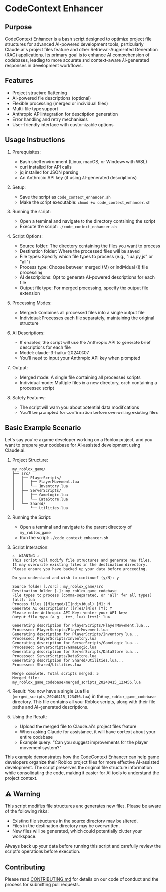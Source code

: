 # CodeContext Enhancer

## Purpose

CodeContext Enhancer is a bash script designed to optimize project file structures for advanced AI-powered development tools, particularly Claude.ai's project files feature and other Retrieval-Augmented Generation (RAG) applications. Its primary goal is to enhance AI comprehension of codebases, leading to more accurate and context-aware AI-generated responses in development workflows.

## Features

- Project structure flattening
- AI-powered file descriptions (optional)
- Flexible processing (merged or individual files)
- Multi-file type support
- Anthropic API integration for description generation
- Error handling and retry mechanisms
- User-friendly interface with customizable options

## Usage Instructions

1. Prerequisites:

   - Bash shell environment (Linux, macOS, or Windows with WSL)
   - curl installed for API calls
   - jq installed for JSON parsing
   - An Anthropic API key (if using AI-generated descriptions)

2. Setup:

   - Save the script as `code_context_enhancer.sh`
   - Make the script executable: `chmod +x code_context_enhancer.sh`

3. Running the script:

   - Open a terminal and navigate to the directory containing the script
   - Execute the script: `./code_context_enhancer.sh`

4. Script Options:

   - Source folder: The directory containing the files you want to process
   - Destination folder: Where the processed files will be saved
   - File types: Specify which file types to process (e.g., "lua,py,js" or "all")
   - Process type: Choose between merged (M) or individual (I) file processing
   - AI descriptions: Opt to generate AI-powered descriptions for each file
   - Output file type: For merged processing, specify the output file extension

5. Processing Modes:

   - Merged: Combines all processed files into a single output file
   - Individual: Processes each file separately, maintaining the original structure

6. AI Descriptions:

   - If enabled, the script will use the Anthropic API to generate brief descriptions for each file
   - Model: claude-3-haiku-20240307
   - You'll need to input your Anthropic API key when prompted

7. Output:

   - Merged mode: A single file containing all processed scripts
   - Individual mode: Multiple files in a new directory, each containing a processed script

8. Safety Features:
   - The script will warn you about potential data modifications
   - You'll be prompted for confirmation before overwriting existing files

## Basic Example Scenario

Let's say you're a game developer working on a Roblox project, and you want to prepare your codebase for AI-assisted development using Claude.ai.

1. Project Structure:

   ```
   my_roblox_game/
   ├── src/
   │   ├── PlayerScripts/
   │   │   ├── PlayerMovement.lua
   │   │   └── Inventory.lua
   │   ├── ServerScripts/
   │   │   ├── GameLogic.lua
   │   │   └── DataStore.lua
   │   └── Shared/
   │       └── Utilities.lua
   ```

2. Running the Script:

   - Open a terminal and navigate to the parent directory of `my_roblox_game`
   - Run the script: `./code_context_enhancer.sh`

3. Script Interaction:

   ```
   ⚠️  WARNING ⚠️
   This script will modify file structures and generate new files.
   It may overwrite existing files in the destination directory.
   Please ensure you have backed up your data before proceeding.

   Do you understand and wish to continue? (y/N): y

   Source folder [./src]: my_roblox_game/src
   Destination folder [.]: my_roblox_game_codebase
   File types to process (comma-separated, or 'all' for all types) [all]: lua
   Process files ([M]erged/[I]ndividual) [M]: M
   Generate AI descriptions? ([Y]es/[N]o) [Y]: Y
   Please enter Anthropic API Key: <enter your API key>
   Output file type (e.g., txt, lua) [txt]: lua

   Generating description for PlayerScripts/PlayerMovement.lua...
   Processed: PlayerScripts/PlayerMovement.lua
   Generating description for PlayerScripts/Inventory.lua...
   Processed: PlayerScripts/Inventory.lua
   Generating description for ServerScripts/GameLogic.lua...
   Processed: ServerScripts/GameLogic.lua
   Generating description for ServerScripts/DataStore.lua...
   Processed: ServerScripts/DataStore.lua
   Generating description for Shared/Utilities.lua...
   Processed: Shared/Utilities.lua

   Merge complete. Total scripts merged: 5
   Merged file: my_roblox_game_codebase/merged_scripts_20240415_123456.lua
   ```

4. Result:
   You now have a single Lua file (`merged_scripts_20240415_123456.lua`) in the `my_roblox_game_codebase` directory. This file contains all your Roblox scripts, along with their file paths and AI-generated descriptions.

5. Using the Result:
   - Upload the merged file to Claude.ai's project files feature
   - When asking Claude for assistance, it will have context about your entire codebase
   - Example query: "Can you suggest improvements for the player movement system?"

This example demonstrates how the CodeContext Enhancer can help game developers organize their Roblox project files for more effective AI-assisted development. The script preserves the original file structure information while consolidating the code, making it easier for AI tools to understand the project context.

## ⚠️ Warning

This script modifies file structures and generates new files. Please be aware of the following risks:

- Existing file structures in the source directory may be altered.
- Files in the destination directory may be overwritten.
- New files will be generated, which could potentially clutter your workspace.

Always back up your data before running this script and carefully review the script's operations before execution.

## Contributing

Please read [CONTRIBUTING.md](CONTRIBUTING.md) for details on our code of conduct and the process for submitting pull requests.
